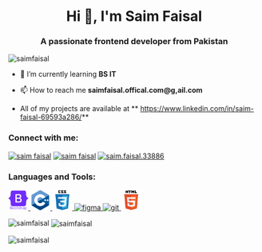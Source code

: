 <h1 align="center">Hi 👋, I'm Saim Faisal</h1>
<h3 align="center">A passionate frontend developer from Pakistan</h3>
 <img align="right" width="400" src="https://user-images.githubusercontent.com/55389276/140866485-8fb1c876-9a8f-4d6a-98dc-08c4981eaf70.gif" alt="">
<p align="left"> <img src="https://komarev.com/ghpvc/?username=saimfaisal&label=Profile%20views&color=0e75b6&style=flat" alt="saimfaisal" /> </p>

- 🌱 I’m currently learning **BS IT**

- 📫 How to reach me **saimfaisal.offical.com@g,ail.com**
-  All of my projects are available at ** https://www.linkedin.com/in/saim-faisal-69593a286/**

<h3 align="left">Connect with me:</h3>
<p align="left">
<a href="https://linkedin.com/in/saim faisal" target="blank"><img align="center" src="https://raw.githubusercontent.com/rahuldkjain/github-profile-readme-generator/master/src/images/icons/Social/linked-in-alt.svg" alt="saim faisal" height="30" width="40" /></a>
<a href="https://fb.com/saim faisal" target="blank"><img align="center" src="https://raw.githubusercontent.com/rahuldkjain/github-profile-readme-generator/master/src/images/icons/Social/facebook.svg" alt="saim faisal" height="30" width="40" /></a>
<a href="https://instagram.com/saim.faisal.33886" target="blank"><img align="center" src="https://raw.githubusercontent.com/rahuldkjain/github-profile-readme-generator/master/src/images/icons/Social/instagram.svg" alt="saim.faisal.33886" height="30" width="40" /></a>
</p>

<h3 align="left">Languages and Tools:</h3>
<p align="left"> <a href="https://getbootstrap.com" target="_blank" rel="noreferrer"> <img src="https://raw.githubusercontent.com/devicons/devicon/master/icons/bootstrap/bootstrap-plain-wordmark.svg" alt="bootstrap" width="40" height="40"/> </a> <a href="https://www.w3schools.com/cpp/" target="_blank" rel="noreferrer"> <img src="https://raw.githubusercontent.com/devicons/devicon/master/icons/cplusplus/cplusplus-original.svg" alt="cplusplus" width="40" height="40"/> </a> <a href="https://www.w3schools.com/css/" target="_blank" rel="noreferrer"> <img src="https://raw.githubusercontent.com/devicons/devicon/master/icons/css3/css3-original-wordmark.svg" alt="css3" width="40" height="40"/> </a> <a href="https://www.figma.com/" target="_blank" rel="noreferrer"> <img src="https://www.vectorlogo.zone/logos/figma/figma-icon.svg" alt="figma" width="40" height="40"/> </a> <a href="https://git-scm.com/" target="_blank" rel="noreferrer"> <img src="https://www.vectorlogo.zone/logos/git-scm/git-scm-icon.svg" alt="git" width="40" height="40"/> </a> <a href="https://www.w3.org/html/" target="_blank" rel="noreferrer"> <img src="https://raw.githubusercontent.com/devicons/devicon/master/icons/html5/html5-original-wordmark.svg" alt="html5" width="40" height="40"/> </a> </p>

<p><img align="left" src="https://github-readme-stats.vercel.app/api/top-langs?username=saimfaisal&show_icons=true&locale=en&layout=compact" alt="saimfaisal" /></p>

<p>&nbsp;<img align="center" src="https://github-readme-stats.vercel.app/api?username=saimfaisal&show_icons=true&locale=en" alt="saimfaisal" /></p>

<p><img align="center" src="https://github-readme-streak-stats.herokuapp.com/?user=saimfaisal&" alt="saimfaisal" /></p>
